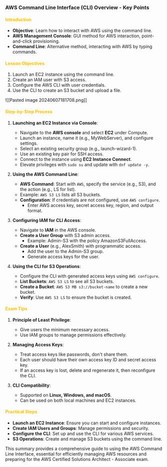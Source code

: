 ### AWS Command Line Interface (CLI) Overview - Key Points

#### <span style="color:#ffc000">Introduction</span>
- **Objective**: Learn how to interact with AWS using the command line.
- **AWS Management Console**: GUI method for AWS interaction, point-and-click provisioning.
- **Command Line**: Alternative method, interacting with AWS by typing commands.

#### <span style="color:#ffc000">Lesson Objectives</span>
1. Launch an EC2 instance using the command line.
2. Create an IAM user with S3 access.
3. Configure the AWS CLI with user credentials.
4. Use the CLI to create an S3 bucket and upload a file.

![[Pasted image 20240607181708.png]]

#### <span style="color:#ffc000">Step-by-Step Process</span>

1. **Launching an EC2 Instance via Console**:
   - Navigate to the **AWS console** and select **EC2** under Compute.
   - Launch an instance, name it (e.g., MyWebServer), and configure settings.
   - Select an existing security group (e.g., launch-wizard-1).
   - Use an existing key pair for SSH access.
   - Connect to the instance using **EC2 Instance Connect**.
   - Elevate privileges with `sudo su` and update with `dnf update -y`.

2. **Using the AWS Command Line**:
   - **AWS Command**: Start with `AWS`, specify the service (e.g., S3), and the action (e.g., LS for list).
   - Example: `AWS S3 LS` lists all S3 buckets.
   - **Configuration**: If credentials are not configured, use `AWS configure`.
     - Enter AWS access key, secret access key, region, and output format.

3. **Configuring IAM for CLI Access**:
   - Navigate to **IAM** in the AWS console.
   - **Create a User Group** with S3 admin access.
     - Example: Admin-S3 with the policy AmazonS3FullAccess.
   - **Create a User** (e.g., AlexSmith) with programmatic access.
     - Add the user to the Admin-S3 group.
     - Generate access keys for the user.

4. **Using the CLI for S3 Operations**:
   - Configure the CLI with generated access keys using `AWS configure`.
   - **List Buckets**: `AWS S3 LS` to see all S3 buckets.
   - **Create a Bucket**: `AWS S3 MB s3://bucket-name` to create a new bucket.
   - **Verify**: Use `AWS S3 LS` to ensure the bucket is created.


#### <span style="color:#ffc000">Exam Tips</span>
1. **Principle of Least Privilege**:
   - Give users the minimum necessary access.
   - Use IAM groups to manage permissions effectively.

2. **Managing Access Keys**:
   - Treat access keys like passwords, don't share them.
   - Each user should have their own access key ID and secret access key.
   - If an access key is lost, delete and regenerate it, then reconfigure the CLI.

3. **CLI Compatibility**:
   - Supported on **Linux, Windows, and macOS**.
   - Can be used on both local machines and EC2 instances.

#### <span style="color:#ffc000">Practical Steps</span>
- **Launch an EC2 Instance**: Ensure you can start and configure instances.
- **Create IAM Users and Groups**: Manage permissions and security.
- **Configure the CLI**: Set up and use the CLI for various AWS services.
- **S3 Operations**: Create and manage S3 buckets using the command line.

This summary provides a comprehensive guide to using the AWS Command Line Interface, essential for efficiently managing AWS resources and preparing for the AWS Certified Solutions Architect - Associate exam.